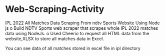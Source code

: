 # Web-Scraping-Activity
IPL 2022 All Matches Data Scraping From ndtv Sports Website Using Node js
o	Build NDTV Sports web scraper that scrapes whole IPL 2022 matches data using NodeJs. 
o	Used Cheerio to request all HTML data from the website,XLSX to store all matches data in Excel.

You can see data of all matches stored in excel file in ipl directory


